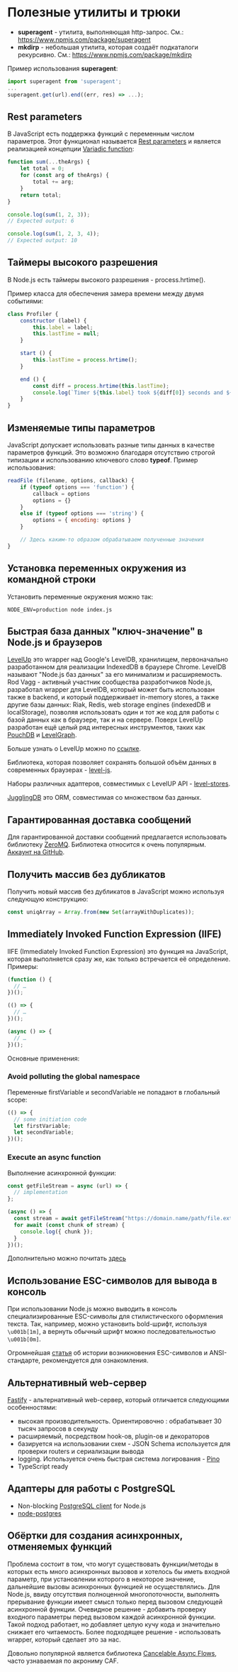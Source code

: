 # Полезные утилиты и трюки

- **superagent** - утилита, выполняющая http-запрос. См.: https://www.npmjs.com/package/superagent
- **mkdirp** - небольшая утилита, которая создаёт подкаталоги рекурсивно. См.: https://www.npmjs.com/package/mkdirp

Пример использования **superagent**:

```js
import superagent from 'superagent';
...
superagent.get(url).end((err, res) => ...);
```

## Rest parameters

В JavaScript есть поддержка функций с переменным числом параметров. Этот функционал называется [Rest parameters](https://developer.mozilla.org/en-US/docs/Web/JavaScript/Reference/Functions/rest_parameters) и является реализацией концепции [Variadic function](https://en.wikipedia.org/wiki/Variadic_function):

```js
function sum(...theArgs) {
    let total = 0;
    for (const arg of theArgs) {
        total += arg;
    }
    return total;
}

console.log(sum(1, 2, 3));
// Expected output: 6

console.log(sum(1, 2, 3, 4));
// Expected output: 10
```

## Таймеры высокого разрешения

В Node.js есть таймеры высокого разрешения - process.hrtime().

Пример класса для обеспечения замера времени между двумя событиями:

```js
class Profiler {
    constructor (label) {
        this.label = label;
        this.lastTime = null;
    }

    start () {
        this.lastTime = process.hrtime();
    }

    end () {
        const diff = process.hrtime(this.lastTime);
        console.log(`Timer ${this.label} took ${diff[0]} seconds and ${diff[1]} nanoseconds.`);
    }
}
```

## Изменяемые типы параметров

JavaScript допускает использовать разные типы данных в качестве параметров функций. Это возможно благодаря отсутствию строгой типизации и использованию ключевого слово **typeof**. Пример использования:

```js
readFile (filename, options, callback) {
    if (typeof options === 'function') {
        callback = options
        options = {}
    }
    else if (typeof options === 'string') {
        options = { encoding: options }
    }

    // Здесь каким-то образом обрабатываем полученные значения
}
```

## Установка переменных окружения из командной строки

Установить переменные окружения можно так:

```shell
NODE_ENV=production node index.js
```

## Быстрая база данных "ключ-значение" в Node.js и браузеров

[LevelUp](https://www.npmjs.com/package/levelup) это wrapper над Google's LevelDB, хранилищем, первоначально разработанном для реализации IndexedDB в браузере Chrome. LevelDB называют "Node.js баз данных" за его минимализм и расширяемость. Rod Vagg - активный участник сообщества разработчиков Node.js, разработал wrapper для LevelDB, который может быть использован также в backend, и который поддерживает in-memory stores, а также другие базы данных: Riak, Redis, web storage engines (indexedDB и localStorage), позволяя использовать один и тот же код для работы с базой данных как в браузере, так и на сервере. Поверх LevelUp разработан ещё целый ряд интересных инструментов, таких как [PouchDB](https://www.npmjs.com/package/pouchdb) и [LevelGraph](https://www.npmjs.com/package/levelgraph).

Больше узнать о LevelUp можно по [ссылке](https://github.com/Level/awesome).

Библиотека, которая позволяет сохранять большой объём данных в современных браузерах - [level-js](https://www.npmjs.com/package/level-js).

Наборы различных адаптеров, совместимых с LevelUP API - [level-stores](https://github.com/Level/awesome#stores).

[JugglingDB](https://github.com/1602/jugglingdb/tree/master) это ORM, совместимая со множеством баз данных.

## Гарантированная доставка сообщений

Для гарантированной доставки сообщений предлагается использовать библиотеку [ZeroMQ](https://zeromq.org/). Библиотека относится к очень популярным. [Аккаунт на GitHub](https://github.com/zeromq).

## Получить массив без дубликатов

Получить новый массив без дубликатов в JavaScript можно используя следующую конструкцию:

```js
const uniqArray = Array.from(new Set(arrayWithDuplicates));
```

## Immediately Invoked Function Expression (IIFE)

IIFE (Immediately Invoked Function Expression) это функция на JavaScript, которая выполняется сразу же, как только встречается её определение. Примеры:

```js
(function () {
  // …
})();

(() => {
  // …
})();

(async () => {
  // …
})();
```

Основные применения:

### Avoid polluting the global namespace

Переменные firstVariable и secondVariable не попадают в глобальный scope:

```js
(() => {
  // some initiation code
  let firstVariable;
  let secondVariable;
})();
```

### Execute an async function

Выполнение асинхронной функции:

```js
const getFileStream = async (url) => {
  // implementation
};

(async () => {
  const stream = await getFileStream("https://domain.name/path/file.ext");
  for await (const chunk of stream) {
    console.log({ chunk });
  }
})();
```

Дополнительно можно почитать [здесь](https://developer.mozilla.org/en-US/docs/Glossary/IIFE)

## Использование ESC-символов для вывода в консоль

При использовании Node.js можно выводить в консоль специализированные ESC-символы для стилистического оформления текста. Так, например, можно установить bold-шрифт, используя `\u001b[1m]`, а вернуть обычный шрифт можно последовательностью `\u001b[0m]`.

Огромнейшая [статья](https://en.wikipedia.org/wiki/ANSI_escape_code) об истории возникновения ESC-символов и ANSI-стандарте, рекомендуется для ознакомления.

## Альтернативный web-сервер

[Fastify](https://fastify.dev/) - альтернативный web-сервер, который отличается следующими особенностями:

- высокая производительность. Ориентировочно : обрабатывает 30 тысяч запросов в секунду
- расширяемый, посредством hook-ов, plugin-ов и декораторов
- базируется на использовании схем - JSON Schema используется для проверки routers и сериализации вывода
- logging. Используется очень быстрая система логирования - [Pino](https://github.com/pinojs/pino)
- TypeScript ready

## Адаптеры для работы с PostgreSQL

- Non-blocking [PostgreSQL client](https://www.npmjs.com/package/pg) for Node.js
- [node-postgres](https://github.com/brianc/node-postgres/blob/2013d77b28be5a0d563addb1852eb97e9693e452/packages/pg/lib/client.js#L549)

## Обёртки для создания асинхронных, отменяемых функций

Проблема состоит в том, что могут существовать функции/методы в которых есть много асинхронных вызовов и хотелось бы иметь входной параметр, при установлении которого в некоторое значение, дальнейшие вызовы асинхронных функцией не осуществлялись. Для Node.js, ввиду отсутствия полноценной многопоточности, выполнять прерывание функции имеет смысл только перед вызовом следующей асинхронной функции. Очевидное решение - добавить проверку входного параметры перед вызовом каждой асинхронной функции. Такой подход работает, но добавляет целую кучу кода и значительно снижает его читаемость. Более подходящее решение - использовать wrapper, который сделает это за нас. 

Довольно популярной является библиотека [Cancelable Async Flows](https://www.npmjs.com/package/caf), часто узнаваемая по акрониму CAF.
